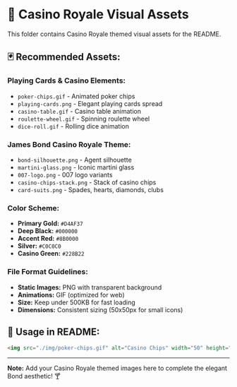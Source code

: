 # 🎰 Casino Royale Visual Assets

This folder contains Casino Royale themed visual assets for the README.

## 🃏 Recommended Assets:

### **Playing Cards & Casino Elements:**
- `poker-chips.gif` - Animated poker chips
- `playing-cards.png` - Elegant playing cards spread
- `casino-table.gif` - Casino table animation
- `roulette-wheel.gif` - Spinning roulette wheel
- `dice-roll.gif` - Rolling dice animation

### **James Bond Casino Royale Theme:**
- `bond-silhouette.png` - Agent silhouette
- `martini-glass.png` - Iconic martini glass
- `007-logo.png` - 007 logo variants
- `casino-chips-stack.png` - Stack of casino chips
- `card-suits.png` - Spades, hearts, diamonds, clubs

### **Color Scheme:**
- **Primary Gold:** `#D4AF37`
- **Deep Black:** `#000000`
- **Accent Red:** `#8B0000`
- **Silver:** `#C0C0C0`
- **Casino Green:** `#228B22`

### **File Format Guidelines:**
- **Static Images:** PNG with transparent background
- **Animations:** GIF (optimized for web)
- **Size:** Keep under 500KB for fast loading
- **Dimensions:** Consistent sizing (50x50px for small icons)

## 🎲 Usage in README:
```markdown
<img src="./img/poker-chips.gif" alt="Casino Chips" width="50" height="50"/>
```

---
**Note:** Add your Casino Royale themed images here to complete the elegant Bond aesthetic! 🍸
